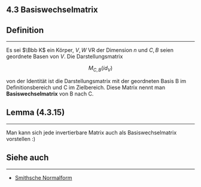 ## 4.3 Basiswechselmatrix

## Definition

***

Es sei $\Bbb K$ ein Körper, $V,W$ VR der Dimension $n$ und $C,B$ seien geordnete Basen von $V$. Die Darstellungsmatrix

$$M_{C,B}(id_V)$$

von der Identität ist die Darstellungsmatrix mit der geordneten Basis B im Definitionsbereich und C im Zielbereich. Diese Matrix nennt man **Basiswechselmatrix** von B nach C. 

## Lemma (4.3.15)

***

Man kann sich jede invertierbare Matrix auch als Basiswechselmatrix vorstellen :)

## Siehe auch

***

* [Smithsche Normalform](</4. Vektorräume und lineare Abbildungen/4.3 Lineare Abbildungen zwischen endlichdimensionalen Vektorräumen und Darstellungsmatrizen/Smithsche Normalform.md>)

<!--ID: 1709305047963-->

